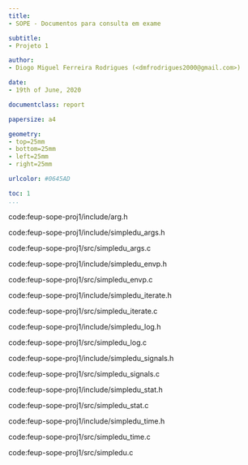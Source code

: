 ```yaml
---
title:
- SOPE - Documentos para consulta em exame

subtitle:
- Projeto 1

author:
- Diogo Miguel Ferreira Rodrigues (<dmfrodrigues2000@gmail.com>)

date:
- 19th of June, 2020

documentclass: report

papersize: a4

geometry:
- top=25mm
- bottom=25mm
- left=25mm
- right=25mm

urlcolor: #0645AD

toc: 1
...
```


code:feup-sope-proj1/include/arg.h

code:feup-sope-proj1/include/simpledu_args.h

code:feup-sope-proj1/src/simpledu_args.c

code:feup-sope-proj1/include/simpledu_envp.h

code:feup-sope-proj1/src/simpledu_envp.c

code:feup-sope-proj1/include/simpledu_iterate.h

code:feup-sope-proj1/src/simpledu_iterate.c

code:feup-sope-proj1/include/simpledu_log.h

code:feup-sope-proj1/src/simpledu_log.c

code:feup-sope-proj1/include/simpledu_signals.h

code:feup-sope-proj1/src/simpledu_signals.c

code:feup-sope-proj1/include/simpledu_stat.h

code:feup-sope-proj1/src/simpledu_stat.c

code:feup-sope-proj1/include/simpledu_time.h

code:feup-sope-proj1/src/simpledu_time.c

code:feup-sope-proj1/src/simpledu.c
